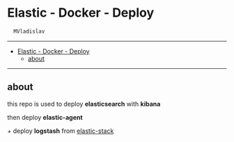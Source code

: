 # Elastic - Docker - Deploy

```sh
  MVladislav
```

---

- [Elastic - Docker - Deploy](#elastic---docker---deploy)
  - [about](#about)

---

## about

this repo is used to deploy **elasticsearch** with **kibana**

then deploy **elastic-agent**

\+ deploy **logstash** from [elastic-stack](https://github.com/shazChaudhry/docker-elastic)
